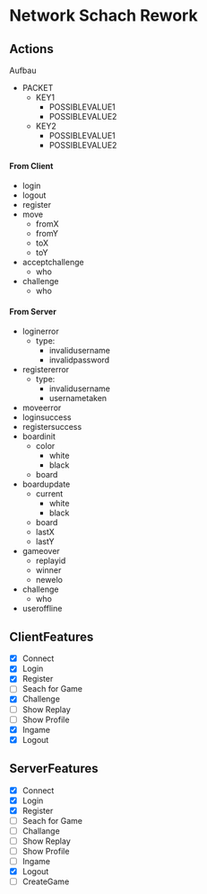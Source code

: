 # Network Schach Rework

## Actions
Aufbau
- PACKET
	- KEY1
		- POSSIBLEVALUE1
		- POSSIBLEVALUE2
	- KEY2
		- POSSIBLEVALUE1
		- POSSIBLEVALUE2

#### From Client
- login
- logout
- register
- move
	- fromX
	- fromY
	- toX
	- toY
- acceptchallenge
	- who
- challenge
	- who

#### From Server
- loginerror
	- type:
		- invalidusername
		- invalidpassword
- registererror
	- type:
		- invalidusername
		- usernametaken
- moveerror
- loginsuccess
- registersuccess
- boardinit
	- color
		- white
		- black
	- board
- boardupdate
	- current
		- white
		- black
	- board
	- lastX
	- lastY
- gameover
	- replayid
	- winner
	- newelo
- challenge
	- who
- useroffline

## ClientFeatures
- [x] Connect
- [x] Login
- [x] Register
- [ ] Seach for Game
- [x] Challenge
- [ ] Show Replay
- [ ] Show Profile
- [x] Ingame
- [x] Logout

## ServerFeatures
- [x] Connect
- [x] Login
- [x] Register
- [ ] Seach for Game
- [ ] Challange
- [ ] Show Replay
- [ ] Show Profile
- [ ] Ingame
- [x] Logout
- [ ] CreateGame
